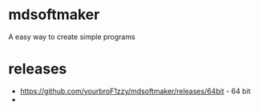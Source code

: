 # mdsoftmaker
A easy way to create simple programs<br>
# releases<br>
* https://github.com/yourbroF1zzy/mdsoftmaker/releases/64bit - 64 bit
* 
